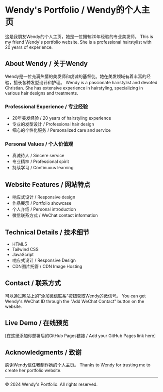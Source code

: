 # Wendy's Portfolio / Wendy的个人主页

这是我朋友Wendy的个人主页，她是一位拥有20年经验的专业美发师。
This is my friend Wendy's portfolio website. She is a professional hairstylist with 20 years of experience.

## About Wendy / 关于Wendy

Wendy是一位充满热情的美发师和虔诚的基督徒。她在美发领域有着丰富的经验，擅长各种发型设计和护理。
Wendy is a passionate hairstylist and devoted Christian. She has extensive experience in hairstyling, specializing in various hair designs and treatments.

### Professional Experience / 专业经验
* 20年美发经验 / 20 years of hairstyling experience
* 专业的发型设计 / Professional hair design
* 细心的个性化服务 / Personalized care and service

### Personal Values / 个人价值观
* 真诚待人 / Sincere service
* 专业精神 / Professional spirit
* 持续学习 / Continuous learning

## Website Features / 网站特点

* 响应式设计 / Responsive design
* 作品展示 / Portfolio showcase
* 个人介绍 / Personal introduction
* 微信联系方式 / WeChat contact information

## Technical Details / 技术细节

* HTML5
* Tailwind CSS
* JavaScript
* 响应式设计 / Responsive Design
* CDN图片托管 / CDN Image Hosting

## Contact / 联系方式

可以通过网站上的"添加微信联系"按钮获取Wendy的微信号。
You can get Wendy's WeChat ID through the "Add WeChat Contact" button on the website.

## Live Demo / 在线预览

[在这里添加你部署后的GitHub Pages链接 / Add your GitHub Pages link here]

## Acknowledgments / 致谢

感谢Wendy信任我制作她的个人主页。
Thanks to Wendy for trusting me to create her portfolio website.

---

© 2024 Wendy's Portfolio. All rights reserved.
